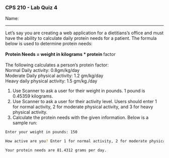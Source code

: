 ### CPS 210 - Lab Quiz 4

Name:

---

Let’s say you are creating a web application for a dietitians’s office and
must have the ability to calculate daily protein needs for a patient. The
formula below is used to determine protein needs:<br><br>
<b>Protein Needs = weight in kilograms \* protein </b>factor<br><br>
The following calculates a person’s protein factor:<br>
Normal Daily activity: 0.8gm/kg/day<br>
Moderate Daily physical activity: 1.2 gm/kg/day<br>
Heavy daily physical activity: 1.5 gm/kg./day

1. Use Scanner to ask a user for their weight in pounds. 1 pound is
   0.45359 kilograms.
2. Use Scanner to ask a user for their activity level. Users should enter
   1 for normal activity, 2 for moderate physical activity, and 3 for heavy
   physical activity.
3. Calculate the protein needs with the given information. Below is a
   sample run:

```bash
Enter your weight in pounds: 150

How active are you? Enter 1 for normal activity, 2 for moderate physical activity, and 3 for heavy physical activity: 2

Your protein needs are 81.4312 grams per day.
```

